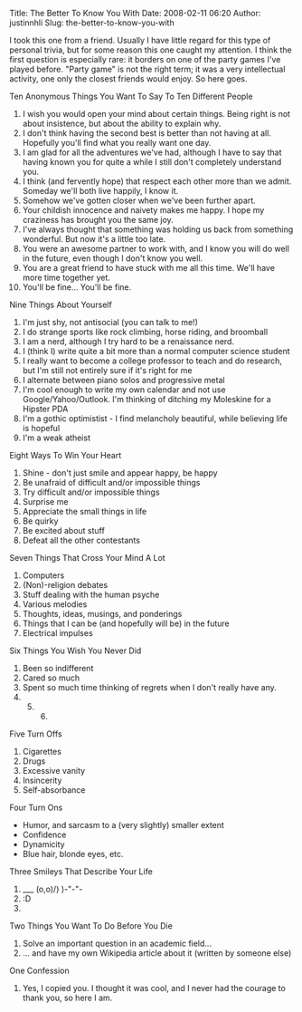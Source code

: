 Title: The Better To Know You With
Date: 2008-02-11 06:20
Author: justinnhli
Slug: the-better-to-know-you-with

I took this one from a friend. Usually I have little regard for this
type of personal trivia, but for some reason this one caught my
attention. I think the first question is especially rare: it borders on
one of the party games I've played before. "Party game" is not the right
term; it was a very intellectual activity, one only the closest friends
would enjoy. So here goes.

Ten Anonymous Things You Want To Say To Ten Different People

1.  I wish you would open your mind about certain things. Being right is
    not about insistence, but about the ability to explain why.
2.  I don't think having the second best is better than not having at
    all. Hopefully you'll find what you really want one day.
3.  I am glad for all the adventures we've had, although I have to say
    that having known you for quite a while I still don't completely
    understand you.
4.  I think (and fervently hope) that respect each other more than we
    admit. Someday we'll both live happily, I know it.
5.  Somehow we've gotten closer when we've been further apart.
6.  Your childish innocence and naivety makes me happy. I hope my
    craziness has brought you the same joy.
7.  I've always thought that something was holding us back from
    something wonderful. But now it's a little too late.
8.  You were an awesome partner to work with, and I know you will do
    well in the future, even though I don't know you well.
9.  You are a great friend to have stuck with me all this time. We'll
    have more time together yet.
10. You'll be fine... You'll be fine.

Nine Things About Yourself

1.  I'm just shy, not antisocial (you can talk to me!)
2.  I do strange sports like rock climbing, horse riding, and broomball
3.  I am a nerd, although I try hard to be a renaissance nerd.
4.  I (think I) write quite a bit more than a normal computer science
    student
5.  I really want to become a college professor to teach and do
    research, but I'm still not entirely sure if it's right for me
6.  I alternate between piano solos and progressive metal
7.  I'm cool enough to write my own calendar and not use
    Google/Yahoo/Outlook. I'm thinking of ditching my Moleskine for a
    Hipster PDA
8.  I'm a gothic optimistist - I find melancholy beautiful, while
    believing life is hopeful
9.  I'm a weak atheist

Eight Ways To Win Your Heart

1.  Shine - don't just smile and appear happy, be happy
2.  Be unafraid of difficult and/or impossible things
3.  Try difficult and/or impossible things
4.  Surprise me
5.  Appreciate the small things in life
6.  Be quirky
7.  Be excited about stuff
8.  Defeat all the other contestants

Seven Things That Cross Your Mind A Lot

1.  Computers
2.  (Non)-religion debates
3.  Stuff dealing with the human psyche
4.  Various melodies
5.  Thoughts, ideas, musings, and ponderings
6.  Things that I can be (and hopefully will be) in the future
7.  Electrical impulses

Six Things You Wish You Never Did

1.  Been so indifferent
2.  Cared so much
3.  Spent so much time thinking of regrets when I don't really have any.
4.  5.  6.  

Five Turn Offs

1.  Cigarettes
2.  Drugs
3.  Excessive vanity
4.  Insincerity
5.  Self-absorbance

Four Turn Ons

-   Humor, and sarcasm to a (very slightly) smaller extent
-   Confidence
-   Dynamicity
-   Blue hair, blonde eyes, etc.

Three Smileys That Describe Your Life

1.  \_\_\_ (o,o)/) )-"-"-
2.  :D
3.  

Two Things You Want To Do Before You Die

1.  Solve an important question in an academic field...
2.  ... and have my own Wikipedia article about it (written by someone
    else)

One Confession

1.  Yes, I copied you. I thought it was cool, and I never had the
    courage to thank you, so here I am.

